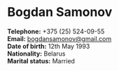 # Bogdan Samonov  
**Telephone:** +375 (25) 524-09-55  
**Email:** [bogdansamonov@gmail.com](bogdansamonov@gmail.com)  
**Date of birth:** 12th May 1993  
**Nationality:** Belarus  
**Marital status:** Married 